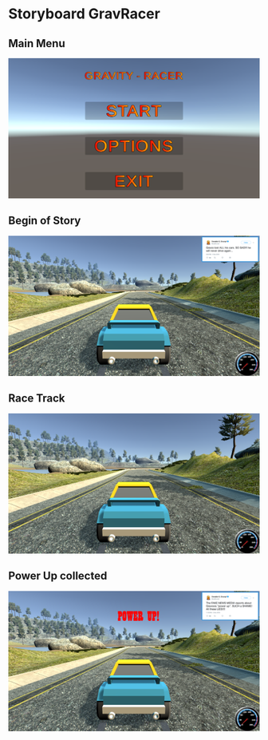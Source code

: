 # Storyboard GravRacer

## Main Menu
![](images/main_menu.png "Main Menu")

## Begin of Story
![](images/track_begin.png "Begin of Story")

## Race Track
![](images/track.png "Race Track")

## Power Up collected
![](images/track_powerup.png "Power Up collected")